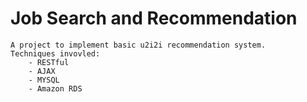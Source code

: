 # Job Search and Recommendation
    A project to implement basic u2i2i recommendation system.
    Techniques invovled: 
        - RESTful
        - AJAX
        - MYSQL
        - Amazon RDS                